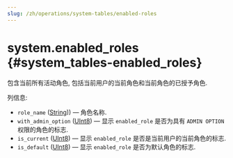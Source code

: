 ```yaml
---
slug: /zh/operations/system-tables/enabled-roles
---
```

# system.enabled_roles {#system_tables-enabled_roles}

包含当前所有活动角色, 包括当前用户的当前角色和当前角色的已授予角色.

列信息:

- `role_name` ([String](../../sql-reference/data-types/string.md))) — 角色名称.
- `with_admin_option` ([UInt8](../../sql-reference/data-types/int-uint.md#uint-ranges)) — 显示 `enabled_role` 是否为具有 `ADMIN OPTION` 权限的角色的标志.
- `is_current` ([UInt8](../../sql-reference/data-types/int-uint.md#uint-ranges)) — 显示  `enabled_role` 是否是当前用户的当前角色的标志.
- `is_default` ([UInt8](../../sql-reference/data-types/int-uint.md#uint-ranges)) — 显示 `enabled_role` 是否为默认角色的标志.


